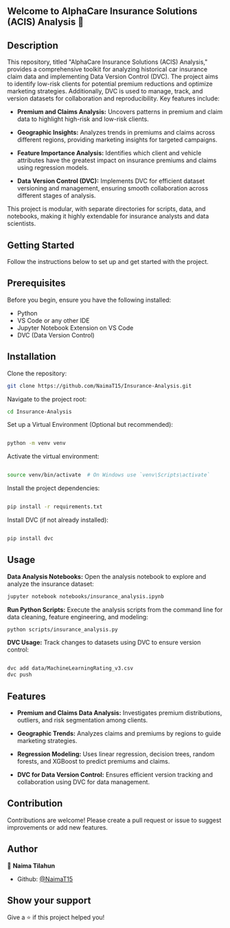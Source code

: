 ## Welcome to AlphaCare Insurance Solutions (ACIS) Analysis 👋

## Description

This repository, titled "AlphaCare Insurance Solutions (ACIS) Analysis," provides a comprehensive toolkit for analyzing historical car insurance claim data and implementing Data Version Control (DVC). The project aims to identify low-risk clients for potential premium reductions and optimize marketing strategies. Additionally, DVC is used to manage, track, and version datasets for collaboration and reproducibility. Key features include:

- **Premium and Claims Analysis:** Uncovers patterns in premium and claim data to highlight high-risk and low-risk clients.

- **Geographic Insights:** Analyzes trends in premiums and claims across different regions, providing marketing insights for targeted campaigns.

- **Feature Importance Analysis:** Identifies which client and vehicle attributes have the greatest impact on insurance premiums and claims using regression models.

- **Data Version Control (DVC):** Implements DVC for efficient dataset versioning and management, ensuring smooth collaboration across different stages of analysis.
  

This project is modular, with separate directories for scripts, data, and notebooks, making it highly extendable for insurance analysts and data scientists.

## Getting Started
Follow the instructions below to set up and get started with the project.

## Prerequisites
Before you begin, ensure you have the following installed:

- Python
- VS Code or any other IDE
- Jupyter Notebook Extension on VS Code
- DVC (Data Version Control)
## Installation
Clone the repository:

``` bash
git clone https://github.com/NaimaT15/Insurance-Analysis.git

```

Navigate to the project root:

``` bash
cd Insurance-Analysis
```
Set up a Virtual Environment (Optional but recommended):

``` bash

python -m venv venv

```
Activate the virtual environment:
``` bash

source venv/bin/activate  # On Windows use `venv\Scripts\activate`
```
Install the project dependencies:
``` bash

pip install -r requirements.txt
```
Install DVC (if not already installed):

``` bash

pip install dvc
```
## Usage
**Data Analysis Notebooks:** Open the analysis notebook to explore and analyze the insurance dataset:
``` bash
jupyter notebook notebooks/insurance_analysis.ipynb
```
**Run Python Scripts:** Execute the analysis scripts from the command line for data cleaning, feature engineering, and modeling:
``` bash
python scripts/insurance_analysis.py
```
**DVC Usage:** Track changes to datasets using DVC to ensure version control:
``` bash

dvc add data/MachineLearningRating_v3.csv
dvc push
```
## Features
- **Premium and Claims Data Analysis:** Investigates premium distributions, outliers, and risk segmentation among clients.

- **Geographic Trends:** Analyzes claims and premiums by regions to guide marketing strategies.

- **Regression Modeling:** Uses linear regression, decision trees, random forests, and XGBoost to predict premiums and claims.

- **DVC for Data Version Control:** Ensures efficient version tracking and collaboration using DVC for data management.

## Contribution
Contributions are welcome! Please create a pull request or issue to suggest improvements or add new features.

## Author
👤 **Naima Tilahun**

* Github: [@NaimaT15](https://github.com/NaimaT15)
## Show your support
Give a ⭐️ if this project helped you!
